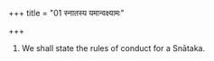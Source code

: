 +++
title = "01 स्नातस्य यमान्वक्ष्यामः"

+++
1. We shall state the rules of conduct for a Snātaka.
